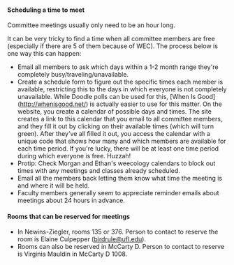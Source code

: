 #### Scheduling a time to meet

Committee meetings usually only need to be an hour long. 

It can be very tricky to find a time when all committee members are free (especially if there are 5 of them because of WEC). The process below is one way this can happen: 

* Email all members to ask which days within a 1-2 month range they're completely busy/traveling/unavailable. 
* Create a schedule form to figure out the specific times each member is available, restricting this to the days in which everyone is not completely unavailable. While Doodle polls can be used for this, [When Is Good] (http://whenisgood.net/) is actually easier to use for this matter. On the website, you create a calendar of possible days and times. The site creates a link to this calendar that you email to all committee members, and they fill it out by clicking on their available times (which will turn green). After they've all filled it out, you access the calendar with a unique code that shows how many and which members are available for each time period. If you're lucky, there will be at least one time period during which everyone is free. Huzzah!  
* Protip: Check Morgan and Ethan's weecology calendars to block out times with any meetings and classes already scheduled. 
* Email all the members back letting them know what time the meeting is and where it will be held. 
* Faculty members generally seem to appreciate reminder emails about meetings about 24 hours in advance. 

#### Rooms that can be reserved for meetings

* In Newins-Ziegler, rooms 135 or 376. Person to contact to reserve the room is Elaine Culpepper (birdrule@ufl.edu). 
* Rooms can also be reserved in McCarty D. Person to contact to reserve is Virginia Mauldin in McCarty D 1008. 
